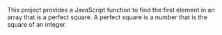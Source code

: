 This project provides a JavaScript function to find the first element in an array that is a perfect square. A perfect square is a number that is the square of an integer.
